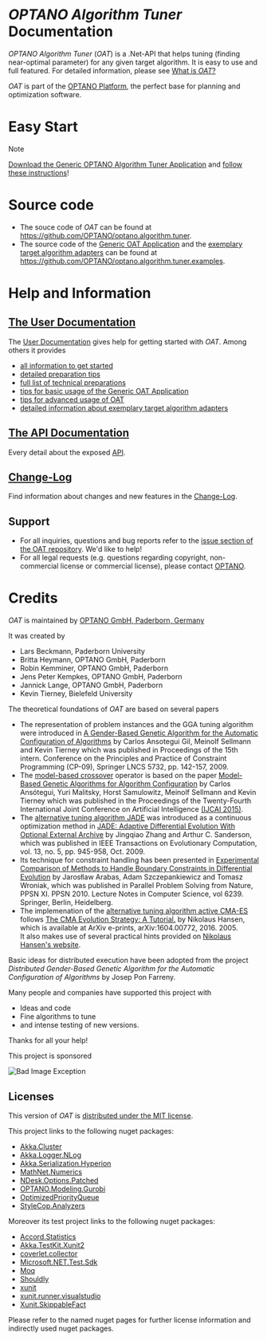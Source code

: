 
# _OPTANO Algorithm Tuner_ Documentation
_OPTANO Algorithm Tuner_ (*OAT*) is a .Net-API that helps tuning (finding near-optimal parameter) for any given target algorithm. It is easy to use and full featured. For detailed information, please see [What is *OAT*?](userDoc/whatisalgorithmtuner.md)


*OAT* is part of the [OPTANO Platform](https://optano.com/en/platform), the perfect base for planning and optimization software. 

# Easy Start

> [!NOTE] 
> [Download the Generic OPTANO Algorithm Tuner Application](download.md) and [follow these instructions](userDoc/basic_usage.md)!

# Source code

* The souce code of *OAT* can be found at https://github.com/OPTANO/optano.algorithm.tuner.
* The source code of the [Generic OAT Application](download.md) and the [exemplary target algorithm adapters](developerDoc/examples.md) can be found at https://github.com/OPTANO/optano.algorithm.tuner.examples.


# Help and Information

## [The User Documentation](userDoc/intro.md)
The [User Documentation](userDoc/intro.md) gives help for getting started with *OAT*. Among others it provides
* [all information to get started](userDoc/intro.md)
* [detailed preparation tips](userDoc/preparation.md)
* [full list of technical preparations](developerDoc/technical_preparation.md)
* [tips for basic usage of the Generic OAT Application](userDoc/basic_usage.md)
* [tips for advanced usage of OAT](developerDoc/advanced.md)
* [detailed information about exemplary target algorithm adapters](developerDoc/examples.md)

## [The API Documentation](api/index.md)
Every detail about the exposed [API](api/index.md). 

## [Change-Log](changelog.md)
Find information about changes and new features in the [Change-Log](changelog.md).  

## Support
* For all inquiries, questions and bug reports refer to the [issue section of the OAT repository](https://github.com/OPTANO/optano.algorithm.tuner/issues). We'd like to help!
* For all legal requests (e.g. questions regarding copyright, non-commercial license or commercial license), please contact [OPTANO](https://optano.com/en/about-us/#contact).

# Credits
*OAT* is maintained by [OPTANO GmbH, Paderborn, Germany](https://optano.com)

It was created by

- Lars Beckmann, Paderborn University
- Britta Heymann, OPTANO GmbH, Paderborn
- Robin Kemminer, OPTANO GmbH, Paderborn
- Jens Peter Kempkes, OPTANO GmbH, Paderborn
- Jannick Lange, OPTANO GmbH, Paderborn
- Kevin Tierney, Bielefeld University

The theoretical foundations of *OAT* are based on several papers

- The representation of problem instances and the GGA tuning algorithm were introduced in [A Gender-Based Genetic Algorithm for the Automatic Configuration of Algorithms](https://link.springer.com/chapter/10.1007/978-3-642-04244-7_14?no-access=true) by Carlos Ansotegui Gil, Meinolf Sellmann and Kevin Tierney which was published in Proceedings of the 15th intern. Conference on the Principles and Practice of Constraint Programming (CP-09), Springer LNCS 5732, pp. 142-157, 2009.
- The [model-based crossover](developerDoc/model_based_crossover.md) operator is based on the paper [Model-Based Genetic Algorithms for Algorithm Configuration](https://www.ijcai.org/Proceedings/15/Papers/109.pdf) by Carlos Ansótegui, Yuri Malitsky, Horst Samulowitz, Meinolf Sellmann and Kevin Tierney which was published in the Proceedings of the Twenty-Fourth International Joint Conference on Artificial Intelligence [(IJCAI 2015)](http://www.ijcai.org/proceedings/2015).
- The [alternative tuning algorithm JADE](userDoc/algorithms.md#jade) was introduced as a continuous optimization method in [JADE: Adaptive Differential Evolution With Optional External Archive](https://ieeexplore.ieee.org/document/5208221/) by Jingqiao Zhang and Arthur C. Sanderson, which was published in IEEE Transactions on Evolutionary Computation, vol. 13, no. 5, pp. 945-958, Oct. 2009.
- Its technique for constraint handling has been presented in [Experimental Comparison of Methods to Handle Boundary Constraints in Differential Evolution](https://link.springer.com/chapter/10.1007/978-3-642-15871-1_42) by Jarosłlaw Arabas, Adam Szczepankiewicz and Tomasz Wroniak, which was published in Parallel Problem Solving from Nature, PPSN XI. PPSN 2010. Lecture Notes in Computer Science, vol 6239. Springer, Berlin, Heidelberg.
- The implemenation of the [alternative tuning algorithm active CMA-ES](userDoc/algorithms.md#active-cma-es) follows [The CMA Evolution Strategy: A Tutorial.](https://hal.inria.fr/hal-01297037/file/tutorial.pdf) by Nikolaus Hansen, which is available at ArXiv e-prints, arXiv:1604.00772, 2016. 2005.<br/>It also makes use of several practical hints provided on [Nikolaus Hansen's website](https://www.lri.fr/~hansen/cmaes_inmatlab.html#practical).

Basic ideas for distributed execution have been adopted from the project  *Distributed Gender-Based Genetic Algorithm for the Automatic Configuration of Algorithms* by Josep Pon Farreny.

Many people and companies have supported this project with

- Ideas and code
- Fine algorithms to tune
- and intense testing of new versions. 

Thanks for all your help!

This project is sponsored

![Bad Image Exception](images/sponsor.png)

## Licenses
This version of *OAT* is [distributed under the MIT license](https://optano.com/en/algorithm-tuner-mit-license/).

This project links to the following nuget packages:

* [Akka.Cluster](https://www.nuget.org/packages/Akka.Cluster/)
* [Akka.Logger.NLog](https://www.nuget.org/packages/Akka.Logger.NLog/)
* [Akka.Serialization.Hyperion](https://www.nuget.org/packages/Akka.Serialization.Hyperion/)
* [MathNet.Numerics](https://www.nuget.org/packages/MathNet.Numerics/)
* [NDesk.Options.Patched](https://www.nuget.org/packages/NDesk.Options.Patched/)
* [OPTANO.Modeling.Gurobi](https://www.nuget.org/packages/OPTANO.Modeling.Gurobi/)
* [OptimizedPriorityQueue](https://www.nuget.org/packages/OptimizedPriorityQueue/)
* [StyleCop.Analyzers](https://www.nuget.org/packages/StyleCop.Analyzers/)

Moreover its test project links to the following nuget packages:

* [Accord.Statistics](https://www.nuget.org/packages/Accord.Statistics/)
* [Akka.TestKit.Xunit2](https://www.nuget.org/packages/Akka.TestKit.Xunit2/)
* [coverlet.collector](https://www.nuget.org/packages/coverlet.collector/)
* [Microsoft.NET.Test.Sdk](https://www.nuget.org/packages/Microsoft.NET.Test.Sdk/)
* [Moq](https://www.nuget.org/packages/Moq/)
* [Shouldly](https://www.nuget.org/packages/Shouldly/)
* [xunit](https://www.nuget.org/packages/xunit/)
* [xunit.runner.visualstudio](https://www.nuget.org/packages/xunit.runner.visualstudio/)
* [Xunit.SkippableFact](https://www.nuget.org/packages/Xunit.SkippableFact/)

Please refer to the named nuget pages for further license information and indirectly used nuget packages.